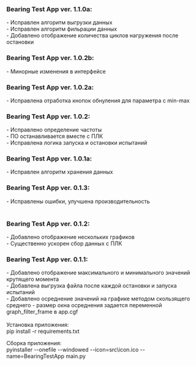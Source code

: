 <H3> Bearing Test App ver. 1.1.0a: </H3>
    - Исправлен алгоритм выгрузки данных<br>
    - Исправлен алгоритм фильрации данных<br>
    - Добавлено отображение количества циклов нагружения после остановки<br>

<H3> Bearing Test App ver. 1.0.2b: </H3>
    - Минорные изменения в интерфейсе<br>

<H3> Bearing Test App ver. 1.0.2a: </H3>
    - Исправлена отработка кнопок обнуления для параметра с min-max<br>

<H3> Bearing Test App ver. 1.0.2: </H3>
    - Исправлено определение частоты<br>
    - ПО останавливается вместе с ПЛК <br>
    - Исправлена логика запуска и остановки испытаний <br>


<H3> Bearing Test App ver. 1.0.1a: </H3>
    - Исправлен алгоритм хранения данных<br>

<H3> Bearing Test App ver. 0.1.3: </H3>
    - Исправлены ошибки, улучшена производительность<br>

<br>

<H3> Bearing Test App ver. 0.1.2: </H3>
    - Добавлено отображение нескольких графиков <br>
    - Существенно ускорен сбор данных с ПЛК
<br>

<H3> Bearing Test App ver. 0.1.1: </H3>
    - Добавлено отображение максимального и минимального значений крутящего момента <br>
    - Добавлена выгрузка файла после каждой остановки и запуска испытаний <br>
    - Добавлено осреднение значений на графике методом скользящего среднего - размер окна осреднения задается переменной graph_filter_frame в app.cgf <br>

<br>
Установка приложения: <br>
pip install -r requirements.txt

Сборка приложения: <br>
pyinstaller --onefile --windowed --icon=src\icon.ico --name=BearingTestApp main.py
